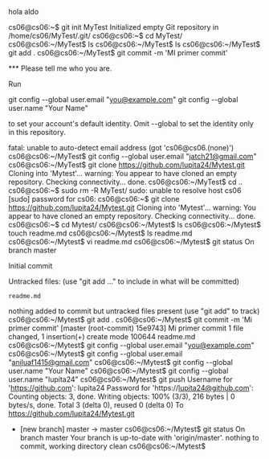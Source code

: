 hola aldo

cs06@cs06:~$ git init MyTest
Initialized empty Git repository in /home/cs06/MyTest/.git/
cs06@cs06:~$ cd MyTest/
cs06@cs06:~/MyTest$ ls
cs06@cs06:~/MyTest$ ls
cs06@cs06:~/MyTest$ git add .
cs06@cs06:~/MyTest$ git commit -m 'MI primer commit'

*** Please tell me who you are.

Run

  git config --global user.email "you@example.com"
  git config --global user.name "Your Name"

to set your account's default identity.
Omit --global to set the identity only in this repository.

fatal: unable to auto-detect email address (got 'cs06@cs06.(none)')
cs06@cs06:~/MyTest$ git config --global user.email "jatch21@gmail.com"
cs06@cs06:~/MyTest$ git clone https://github.com/lupita24/Mytest.git
Cloning into 'Mytest'...
warning: You appear to have cloned an empty repository.
Checking connectivity... done.
cs06@cs06:~/MyTest$ cd ..
cs06@cs06:~$ sudo rm -R MyTest/
sudo: unable to resolve host cs06
[sudo] password for cs06: 
cs06@cs06:~$ git clone https://github.com/lupita24/Mytest.git
Cloning into 'Mytest'...
warning: You appear to have cloned an empty repository.
Checking connectivity... done.
cs06@cs06:~$ cd Mytest/
cs06@cs06:~/Mytest$ ls
cs06@cs06:~/Mytest$ touch readme.md
cs06@cs06:~/Mytest$ ls
readme.md
cs06@cs06:~/Mytest$ vi readme.md 
cs06@cs06:~/Mytest$ git status
On branch master

Initial commit

Untracked files:
  (use "git add <file>..." to include in what will be committed)

	readme.md

nothing added to commit but untracked files present (use "git add" to track)
cs06@cs06:~/Mytest$ git add .
cs06@cs06:~/Mytest$ git commit -m 'Mi primer commit'
[master (root-commit) 15e9743] Mi primer commit
 1 file changed, 1 insertion(+)
 create mode 100644 readme.md
cs06@cs06:~/Mytest$ git config --global user.email "you@example.com"
cs06@cs06:~/Mytest$ git config --global user.email "aniluaf1415@gmail.com"
cs06@cs06:~/Mytest$ git config --global user.name "Your Name"
cs06@cs06:~/Mytest$ git config --global user.name "lupíta24"
cs06@cs06:~/Mytest$ git push
Username for 'https://github.com': lupita24
Password for 'https://lupita24@github.com': 
Counting objects: 3, done.
Writing objects: 100% (3/3), 216 bytes | 0 bytes/s, done.
Total 3 (delta 0), reused 0 (delta 0)
To https://github.com/lupita24/Mytest.git
 * [new branch]      master -> master
cs06@cs06:~/Mytest$ git status
On branch master
Your branch is up-to-date with 'origin/master'.
nothing to commit, working directory clean
cs06@cs06:~/Mytest$ 

